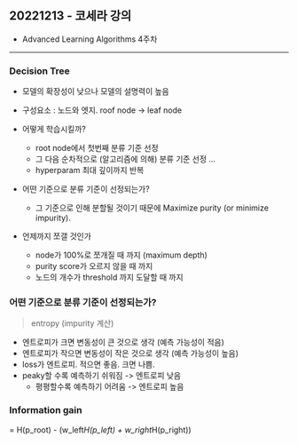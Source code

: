## 20221213 - 코세라 강의

- Advanced Learning Algorithms 4주차

---

### Decision Tree
- 모델의 확장성이 낮으나 모델의 설명력이 높음
- 구성요소 : 노드와 엣지. roof node -> leaf node
  
- 어떻게 학습시킬까?
    - root node에서 첫번째 분류 기준 선정
    - 그 다음 순차적으로 (알고리즘에 의해) 분류 기준 선정 ... 
    - hyperparam 최대 깊이까지 반복
- 어떤 기준으로 분류 기준이 선정되는가?
    - 그 기준으로 인해 분할될 것이기 때문에 Maximize purity (or minimize impurity).
- 언제까지 쪼갤 것인가
    - node가 100%로 쪼개질 때 까지 (maximum depth)
    - purity score가 오르지 않을 때 까지
    - 노드의 개수가 threshold 까지 도달할 때 까지
  
### 어떤 기준으로 분류 기준이 선정되는가?
> entropy (impurity 계산)
  
- 엔트로피가 크면 변동성이 큰 것으로 생각 (예측 가능성이 적음)
- 엔트로피가 작으면 변동성이 작은 것으로 생각 (예측 가능성이 높음)
- loss가 엔트로피. 적으면 좋음. 크면 나쁨.
- peaky할 수록 예측하기 쉬워짐 -> 엔트로피 낮음
    - 평평할수록 예측하기 어려움 -> 엔트로피 높음

### Information gain
= H(p_root) - (w_left*H(p_left) + w_right*H(p_right))